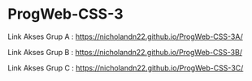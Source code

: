 # ProgWeb-CSS-3

Link Akses Grup A : https://nicholandn22.github.io/ProgWeb-CSS-3A/

Link Akses Grup B : https://nicholandn22.github.io/ProgWeb-CSS-3B/

Link Akses Grup C : https://nicholandn22.github.io/ProgWeb-CSS-3C/
